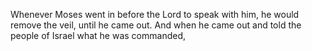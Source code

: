 Whenever Moses went in before the Lord to speak with him, he would remove the veil, until he came out. And when he came out and told the people of Israel what he was commanded,
